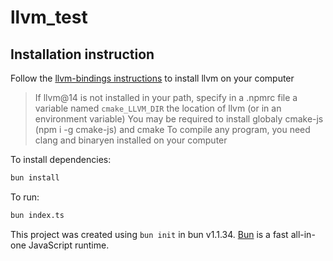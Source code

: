 # llvm_test

## Installation instruction
Follow the [llvm-bindings instructions](https://github.com/ApsarasX/llvm-bindings?tab=readme-ov-file#install) to install llvm on your computer

> If llvm@14 is not installed in your path, specify in a .npmrc file a variable named `cmake_LLVM_DIR` the location of llvm (or in an environment variable)
> You may be required to install globaly cmake-js (npm i -g cmake-js) and cmake
> To compile any program, you need clang and binaryen installed on your computer

To install dependencies:

```bash
bun install
```

To run:

```bash
bun index.ts
```

This project was created using `bun init` in bun v1.1.34. [Bun](https://bun.sh) is a fast all-in-one JavaScript runtime.
